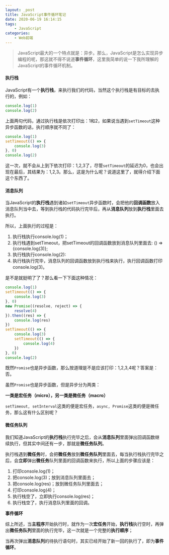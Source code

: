 ```yaml
---
layout: _post
title: JavaScript事件循环笔记
date: 2020-06-19 16:14:15
tags:
	- JavaScript
categories:
	- Web前端
---
```


> JavaScript最大的一个特点就是：异步。那么，JavaScript是怎么实现异步编程的呢，那这就不得不说道**事件循环**，这里我简单的说一下我所理解的JavaScript的事件循环机制。

#### 执行栈

JavaScript有一个**执行栈**，来执行我们的代码，当然这个执行栈是有目标的去执行的，例如：

```js
console.log(1)
console.log(2)
```

上面两句代码，通过执行栈是依次打印出：1和2，如果说当遇到`setTimeout`这种异步函数的话，执行顺序就不同了：

```js
console.log(1)
setTimeout(() => {
    console.log(3)
}, 0)
console.log(2)
```

这一次，就不会从上到下依次打印：1,2,3了，尽管`setTimeout`的延迟为0，也会出现在最后，其结果为：1,2,3。那么，这是为什么呢？说道这里了，就得介绍下面这个东西了。

#### 消息队列

当JavaScript的**执行栈**遇到诸如`setTimeout`异步函数时，会把他的**回调函数**放入消息队列当中去，等到执行栈的代码执行完毕后，再从**消息队列**放到**执行栈**里面去执行。

所以，上面执行的过程是：

1. 执行栈执行console.log(1)；
2. 执行栈遇到setTimeout，把setTimeout的回调函数放到消息队列里面去: () => {console.log(3)};
3. 执行栈执行console.log(2):
4. 执行栈执行完毕，消息队列的回调函数放到执行栈来执行，执行回调函数打印console.log(3)。

是不是就挺明了了？那么看一下下面这种情况：

```js
console.log(1)
setTimeout(() => {
    console.log(3)
}, 0)
new Promise((resolve, reject) => {
    resolve(4)
}).then((res) => {
    console.log(res)
})
setTimeout(() => {
    console.log(3)
    setTimeout(() => {
        console.log(4)
    })
}, 0)
console.log(2)
```

既然`Promise`也是异步函数，那么按道理是不是应该打印：1,2,3,4呢？答案是：否。

虽然`Promise`也是异步函数，但是异步分为两类：

**一类是宏任务（micro），另一类是微任务（macro）**

`setTimeout, setInterval`这类的便是宏任务，`async, Promise`这类的便是微任务，那么这有什么区别呢？

#### 微任务队列

我们知道JavaScript的**执行栈**执行完毕之后，会从**消息队列**里面弹出回调函数继续执行，但其实中间还有一步，那就是**微任务队列**。

执行栈遇到**微任务**时，会把**微任务**放到**微任务队列**里面去，每当执行栈执行完毕之后，会**立即**弹出**微任务**队列里面的回调函数来执行，所以上面的步骤应该是：

1.  打印console.log(1)；
2.  把console.log(3)；放到消息队列里面去；
3. 把console.log(res)；放到微任务队列里面去；
4. 打印console.log(4)；
5. 执行栈空了，立即执行console.log(res)；
6. 执行栈空了，执行消息队列里面的回调。

**事件循环**

综上所述，当**主程序**开始执行时，就作为一次**宏任务**开始，**执行栈**执行空时，再弹出**微任务队列**里面的执行完毕，这一次就是一个完整的**执行顺序**；

当再次弹出**消息队列**的待执行语句时，其实已经开始了新一回的执行了，即为**事件循环**。